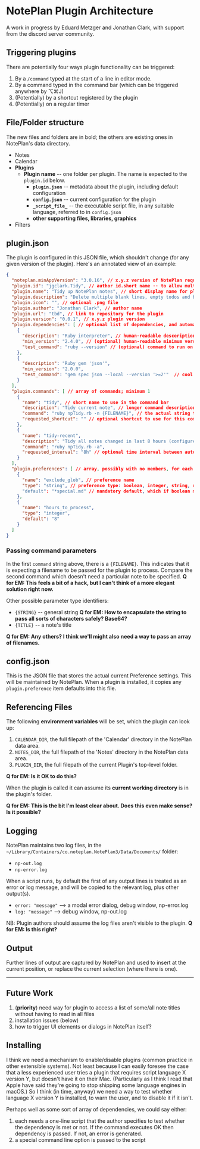 # NotePlan Plugin Architecture
A work in progress by Eduard Metzger and Jonathan Clark, with support from the discord server community.

## Triggering plugins
There are potentially four ways plugin functionality can be triggered:
1. By a `/command` typed at the start of a line in editor mode.
2. By a command typed in the command bar (which can be triggered anywhere by ⌥⌘J)
3. (Potentially) by a shortcut registered by the plugin
4. (Potentially) on a regular timer

## File/Folder structure
The new files and folders are in bold; the others are existing ones in NotePlan's data directory.

- Notes
- Calendar
- **Plugins**
  - **Plugin name** -- one folder per plugin. The name is expected to the `plugin.id` below.
    - **`plugin.json`** -- metadata about the plugin, including default configuration
    - **`config.json`** -- current configuration for the plugin
    - **`_script_file_`** -- the executable script file, in any suitable language, referred to in `config.json`
    - **other supporting files, libraries, graphics**
- Filters

## plugin.json
The plugin is configured in this JSON file, which shouldn't change (for any given version of the plugin). Here's an annotated view of an example:

``` json
{
  "noteplan.minAppVersion": "3.0.16", // x.y.z version of NotePlan required
  "plugin.id": "jgclark.Tidy", // author id.short name -- to allow multiple plugins with similar names by different authors.
  "plugin.name": "Tidy up NotePlan notes", // short display name for plugin catalog
  "plugin.description": "Delete multiple blank lines, empty todos and bullets, etc.", // longer description for plugin catalog
  "plugin.icon": "", // optional .png file
  "plugin.author": "Jonathan Clark", // author name
  "plugin.url": "tbd", // link to repository for the plugin
  "plugin.version": "0.0.1", // x.y.z plugin version
  "plugin.dependencies": [ // optional list of dependencies, and automated tests
    {
      "description": "Ruby interpreter", // human-readable desceription of the dependency
      "min_version": "2.4.0", // (optional) human-readable minimum version string
      "test_command": "ruby --version" // (optional) command to run on installation; if it returns true then the dependency is met; if not then warn user and disable.
    },
    {
      "description": "Ruby gem 'json'",
      "min_version": "2.0.0",
      "test_command": "gem spec json --local --version '>=2'"  // cool command to do a specific ruby gem test :-)
    }
  ],
  "plugin.commands": [ // array of commands; minimum 1
    {
      "name": "tidy", // short name to use in the command bar
      "description": "Tidy current note", // longer command description to use
      "command": "ruby npTidy.rb -n {FILENAME}", // the actual string that invokes the command
      "requested_shortcut": "" // optional shortcut to use for this command -- but up to NotePlan to decide how to honour this request (TODO: how to define this)
    },
    {
      "name": "tidy-recent",
      "description": "Tidy all notes changed in last 8 hours (configure using 'hours_to_process' preference), unless the filename matches the 'exclude_glob' preference",
      "command": "ruby npTidy.rb -a",
      "requested_interval": "8h" // optional time interval between automatic executions of this command.  TODO: Needs more definition on what to do when app is closed.
    }
  ],
  "plugin.preferences": [ // array, possibly with no members, for each preference that can be set
    {
      "name": "exclude_glob", // preference name
      "type": "string", // preference type: boolean, integer, string, real. TODO: what about arrays?
      "default": "*special.md" // mandatory default, which if boolean must be "true" or "false"
    },
    {
      "name": "hours_to_process",
      "type": "integer",
      "default": "8"
    }
  ]
}
```
### Passing command parameters
In the first `command` string above, there is a `{FILENAME}`. This indicates that it is expecting a filename to be passed for the plugin to process. Compare the second command which doesn't need a particular note to be specified.  **Q for EM: This feels a bit of a hack, but I can't think of a more elegant solution right now.**

Other possible parameter type identifiers:
- `{STRING}` -- general string  **Q for EM: How to encapsulate the string to pass all sorts of characters safely? Base64?**
- `{TITLE}` -- a note's title

**Q for EM: Any others? I think we'll might also need a way to pass an array of filenames.**

## config.json
This is the JSON file that stores the actual current Preference settings. This will be maintained by NotePlan. When a plugin is installed, it copies any `plugin.preference` item defaults into this file.

## Referencing Files
The following **environment variables** will be set, which the plugin can look up:
1. `CALENDAR_DIR`, the full filepath of the 'Calendar' directory in the NotePlan data area.
2. `NOTES_DIR`, the full filepath of the 'Notes' directory in the NotePlan data area.
3. `PLUGIN_DIR`, the full filepath of the current Plugin's top-level folder.

**Q for EM: Is it OK to do this?**

When the plugin is called it can assume its **current working directory** is in the plugin's folder.

**Q for EM: This is the bit I'm least clear about. Does this even make sense? Is it possible?**

## Logging
NotePlan maintains two log files, in the `~/Library/Containers/co.noteplan.NotePlan3/Data/Documents/` folder:
- `np-out.log`
- `np-error.log`

When a script runs, by default the first of any output lines is treated as an error or log message, and will be copied to the relevant log, plus other output(s).
- `error: "message"` --> a modal error dialog, debug window, np-error.log 
- `log: "message"` --> debug window, np-out.log

NB: Plugin authors should assume the log files aren't visible to the plugin. **Q for EM: Is this right?**

## Output
Further lines of output are captured by NotePlan and used to insert at the current position, or replace the current selection (where there is one).

----

## Future Work 
1. (**priority**) need way for plugin to access a list of some/all note titles without having to read in all files
2. installation issues (below)
3. how to trigger UI elements or dialogs in NotePlan itself?

## Installing
I think we need a mechanism to enable/disable plugins (common practice in other extensible systems).  Not least because I can easily foresee the case that a less experienced user tries a plugin that requires script language X version Y, but doesn't have it on their Mac. (Particularly as I think I read that Apple have said they're going to stop shipping some language engines in macOS.)  So I think (in time, anyway) we need a way to test whether language X version Y is installed, to warn the user, and to disable it if it isn't.

Perhaps well as some sort of array of dependencies, we could say either:
1. each needs a one-line script that the author specifies to test whether the dependency is met or not. If the command executes OK then dependency is passed. If not, an error is generated.
2. a special command line option is passed to the script 

